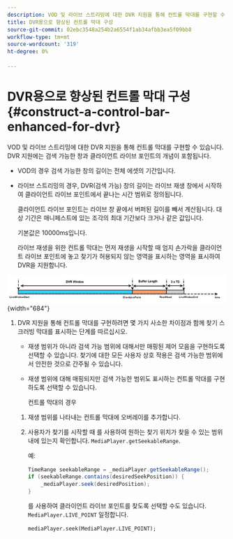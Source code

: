 ```yaml
---
description: VOD 및 라이브 스트리밍에 대한 DVR 지원을 통해 컨트롤 막대를 구현할 수 있습니다. DVR 지원에는 검색 가능한 창과 클라이언트 라이브 포인트의 개념이 포함됩니다.
title: DVR용으로 향상된 컨트롤 막대 구성
source-git-commit: 02ebc3548a254b2a6554f1ab34afbb3ea5f09bb8
workflow-type: tm+mt
source-wordcount: '319'
ht-degree: 0%

---
```


# DVR용으로 향상된 컨트롤 막대 구성{#construct-a-control-bar-enhanced-for-dvr}

VOD 및 라이브 스트리밍에 대한 DVR 지원을 통해 컨트롤 막대를 구현할 수 있습니다. DVR 지원에는 검색 가능한 창과 클라이언트 라이브 포인트의 개념이 포함됩니다.

* VOD의 경우 검색 가능한 창의 길이는 전체 에셋의 기간입니다.
* 라이브 스트리밍의 경우, DVR(검색 가능) 창의 길이는 라이브 재생 창에서 시작하여 클라이언트 라이브 포인트에서 끝나는 시간 범위로 정의됩니다.

  클라이언트 라이브 포인트는 라이브 창 끝에서 버퍼된 길이를 빼서 계산됩니다. 대상 기간은 매니페스트에 있는 조각의 최대 기간보다 크거나 같은 값입니다.

  기본값은 10000ms입니다.

  라이브 재생을 위한 컨트롤 막대는 먼저 재생을 시작할 때 엄지 손가락을 클라이언트 라이브 포인트에 놓고 찾기가 허용되지 않는 영역을 표시하는 영역을 표시하여 DVR을 지원합니다.

<!--<a id="fig_37A39A28BA714BA5A2C461357ED5BD41"></a>-->

![](assets/dvr-window.PNG){width="684"}

1. DVR 지원을 통해 컨트롤 막대를 구현하려면 몇 가지 사소한 차이점과 함께 찾기 스크러빙 막대를 표시하는 단계를 따르십시오.

   * 재생 범위가 아니라 검색 가능 범위에 대해서만 매핑된 제어 모음을 구현하도록 선택할 수 있습니다. 찾기에 대한 모든 사용자 상호 작용은 검색 가능한 범위에서 안전한 것으로 간주될 수 있습니다.
   * 재생 범위에 대해 매핑되지만 검색 가능한 범위도 표시하는 컨트롤 막대를 구현하도록 선택할 수 있습니다.

     컨트롤 막대의 경우

   1. 재생 범위를 나타내는 컨트롤 막대에 오버레이를 추가합니다.
   1. 사용자가 찾기를 시작할 때 를 사용하여 원하는 찾기 위치가 찾을 수 있는 범위 내에 있는지 확인합니다. `MediaPlayer.getSeekableRange`.

      예:

      ```java
      TimeRange seekableRange = _mediaPlayer.getSeekableRange(); 
      if (seekableRange.contains(desiredSeekPosition)) { 
          _mediaPlayer.seek(desiredPosition); 
      }
      ```

      를 사용하여 클라이언트 라이브 포인트를 찾도록 선택할 수도 있습니다. `MediaPlayer.LIVE_POINT` 일정합니다.

      ```
      mediaPlayer.seek(MediaPlayer.LIVE_POINT);
      ```
